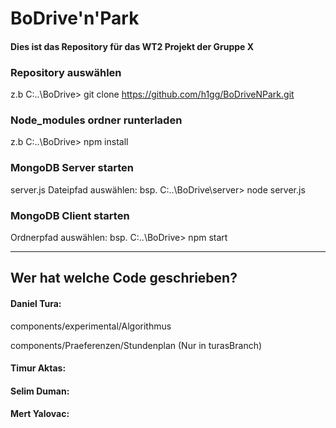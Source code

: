 # BoDrive'n'Park

#### Dies ist das Repository für das WT2 Projekt der Gruppe X

### Repository auswählen 
z.b  C:..\BoDrive> git clone https://github.com/h1gg/BoDriveNPark.git

### Node_modules ordner runterladen
z.b  C:..\BoDrive> npm install

### MongoDB Server starten 
server.js Dateipfad auswählen: bsp.  C:..\BoDrive\server> node server.js


### MongoDB Client starten 
Ordnerpfad auswählen: bsp. C:..\BoDrive> npm start

------------------------------------------------------------

## Wer hat welche Code geschrieben?
#### Daniel Tura: 
components/experimental/Algorithmus

components/Praeferenzen/Stundenplan (Nur in turasBranch)

#### Timur Aktas:
#### Selim Duman:
#### Mert Yalovac:
